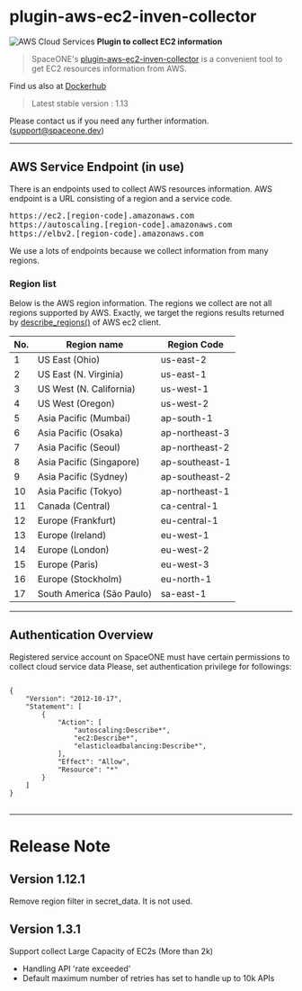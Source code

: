 
# plugin-aws-ec2-inven-collector

![AWS Cloud Services](https://spaceone-custom-assets.s3.ap-northeast-2.amazonaws.com/console-assets/icons/aws-cloudservice.svg)
**Plugin to collect EC2 information**

> SpaceONE's [plugin-aws-ec2-inven-collector](https://github.com/spaceone-dev/plugin-aws-ec2-inven-collector) is a convenient tool to get EC2 resources information from AWS.


Find us also at [Dockerhub](https://hub.docker.com/repository/docker/spaceone/plugin-aws-ec2-inven-collector)
> Latest stable version : 1.13

Please contact us if you need any further information. (<support@spaceone.dev>)

---

## AWS Service Endpoint (in use)

 There is an endpoints used to collect AWS resources information.
AWS endpoint is a URL consisting of a region and a service code. 
<pre>
https://ec2.[region-code].amazonaws.com
https://autoscaling.[region-code].amazonaws.com
https://elbv2.[region-code].amazonaws.com
</pre>

We use a lots of endpoints because we collect information from many regions.  

### Region list

Below is the AWS region information.
The regions we collect are not all regions supported by AWS. Exactly, we target the regions results returned by [describe_regions()](https://boto3.amazonaws.com/v1/documentation/api/latest/reference/services/ec2.html#EC2.Client.describe_regions) of AWS ec2 client.

|No.|Region name|Region Code|
|---|------|---|
|1|US East (Ohio)|us-east-2|
|2|US East (N. Virginia)|us-east-1|
|3|US West (N. California)|us-west-1|
|4|US West (Oregon)|us-west-2|
|5|Asia Pacific (Mumbai)|ap-south-1|
|6|Asia Pacific (Osaka)|ap-northeast-3|
|7|Asia Pacific (Seoul)|ap-northeast-2|
|8|Asia Pacific (Singapore)|ap-southeast-1|
|9|Asia Pacific (Sydney)|ap-southeast-2|
|10|Asia Pacific (Tokyo)|ap-northeast-1|
|11|Canada (Central)|ca-central-1|
|12|Europe (Frankfurt)|eu-central-1|
|13|Europe (Ireland)|eu-west-1|
|14|Europe (London)|eu-west-2|
|15|Europe (Paris)|eu-west-3|
|16|Europe (Stockholm)|eu-north-1|
|17|South America (São Paulo)|sa-east-1|

---
## Authentication Overview

Registered service account on SpaceONE must have certain permissions to collect cloud service data Please, set
authentication privilege for followings:

<pre>
<code>
{
    "Version": "2012-10-17",
    "Statement": [
        {
            "Action": [
                "autoscaling:Describe*",
                "ec2:Describe*",
                "elasticloadbalancing:Describe*",
            ],
            "Effect": "Allow",
            "Resource": "*"
        }
    ]
}
</code>
</pre>


---

# Release Note

## Version 1.12.1
Remove region filter in secret_data. It is not used.

## Version 1.3.1
Support collect Large Capacity of EC2s (More than 2k) 
* Handling API 'rate exceeded'
* Default maximum number of retries has set to handle up to 10k APIs
